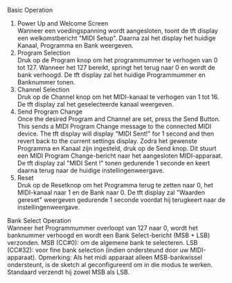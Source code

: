 Basic Operation
1. Power Up and Welcome Screen   
Wanneer een voedingspanning wordt aangesloten, toont de tft display een welkomstbericht "MIDI Setup". Daarna zal het display het huidige Kanaal, Programma en Bank weergeven.
2. Program Selection   
Druk op de Program knop om het programmummer te verhogen van 0 tot 127. Wanneer het 127 bereikt, springt het terug naar 0 en wordt de bank verhoogd. De tft display zal het huidige Programmummer en Banknummer tonen.
3. Channel Selection  
Druk op de Channel knop om het MIDI-kanaal te verhogen van 1 tot 16. De tft display zal het geselecteerde kanaal weergeven.
4. Send Program Change   
Once the desired Program and Channel are set, press the Send Button. This sends a MIDI Program Change message to the connected MIDI device.
The tft display will display "MIDI Sent!" for 1 second and then revert back to the current settings display.
Zodra het gewenste Programma en Kanaal zijn ingesteld, druk op de Send knop. Dit stuurt een MIDI Program Change-bericht naar het aangesloten MIDI-apparaat. De tft display zal "MIDI Sent !" tonen gedurende 1 seconde en keert daarna terug naar de huidige instellingenweergave.
6. Reset   
Druk op de Resetknop om het Programma terug te zetten naar 0, het MIDI-kanaal naar 1 en de Bank naar 0. De tft display zal "Waarden gereset" weergeven gedurende 1 seconde voordat hij terugkeert naar de instellingenweergave.
    
Bank Select Operation   
Wanneer het Programmummer overloopt van 127 naar 0, wordt het banknummer verhoogd en wordt een Bank Select-bericht (MSB + LSB) verzonden.
MSB (CC#0): om de algemene bank te selecteren.
LSB (CC#32): voor fine bank selection (indien ondersteund door uw MIDI-apparaat).
Opmerking: Als het midi apparaat alleen MSB-bankwissel ondersteunt, is de sketch al geconfigureerd om in die modus te werken. Standaard verzendt hij zowel MSB als LSB.
